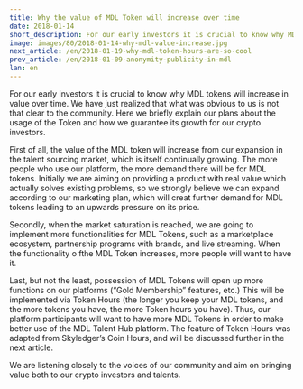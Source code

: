 ```yaml
---
title: Why the value of MDL Token will increase over time
date: 2018-01-14
short_description: For our early investors it is crucial to know why MDL tokens will increase in value over time. 
image: images/80/2018-01-14-why-mdl-value-increase.jpg
next_article: /en/2018-01-19-why-mdl-token-hours-are-so-cool
prev_article: /en/2018-01-09-anonymity-publicity-in-mdl
lan: en
---
```

 
For our early investors it is crucial to know why MDL tokens will increase in value over time. We have just realized that what was obvious to us is not that clear to the community. Here we briefly explain our plans about the usage of the Token and how we guarantee its growth for our crypto investors.

First of all, the value of the MDL token will increase from our expansion in the talent sourcing market, which is itself continually growing. The more people who use our platform, the more demand there will be for MDL tokens. Initially we are aiming on providing a product with real value which actually solves existing problems, so we strongly believe we can expand according to our marketing plan, which will creat further demand for MDL tokens leading to an upwards pressure on its price.

Secondly, when the market saturation is reached, we are going to implement more functionalities for MDL Tokens, such as a marketplace ecosystem, partnership programs with brands, and live streaming. When the functionality o fthe MDL Token increases, more people will want to have it.

Last, but not the least, possession of MDL Tokens will open up more functions on our platforms (“Gold Membership” features, etc.) This will be implemented via Token Hours (the longer you keep your MDL tokens, and the more tokens you have, the more Token hours you have). Thus, our platform participants will want to have more MDL Tokens in order to make better use of the MDL Talent Hub platform. The feature of Token Hours was adapted from Skyledger’s Coin Hours, and will be discussed further in the next article.

We are listening closely to the voices of our community and aim on bringing value both to our crypto investors and talents.